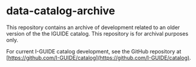 # data-catalog-archive
This repository contains an archive of development related to an older version of the the IGUIDE catalog. This repository is for archival purposes only.

For current I-GUIDE catalog development, see the GitHub repository at [https://github.com/I-GUIDE/catalog](https://github.com/I-GUIDE/catalog).
